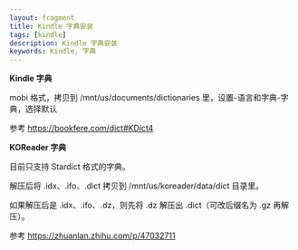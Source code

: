 ```yaml
---
layout: fragment
title: Kindle 字典安装
tags: [kindle]
description: Kindle 字典安装
keywords: Kindle, 字典
---
```


**Kindle 字典**

mobi 格式，拷贝到 /mnt/us/documents/dictionaries 里，设置-语言和字典-字典，选择默认

参考 <https://bookfere.com/dict#KDict4>

**KOReader 字典**

目前只支持 Stardict 格式的字典。

解压后将 .idx、.ifo、.dict 拷贝到 /mnt/us/koreader/data/dict 目录里。

如果解压后是 .idx、.ifo、.dz，则先将 .dz 解压出 .dict（可改后缀名为 .gz 再解压）。

参考 <https://zhuanlan.zhihu.com/p/47032711>

